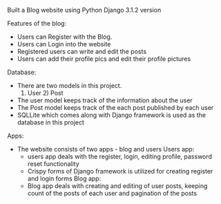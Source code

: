 Built a Blog website using Python Django 3.1.2 version

Features of the blog:
 - Users can Register with the Blog. 
 - Users can Login into the website
 - Registered users can write and edit the posts
 - Users can add their profile pics and edit their profile pictures

Database:
 - There are two models in this project.
   1) User     2) Post
 - The user model keeps track of the information about the user
 - The Post model keeps track of the each post published by each user
 - SQLLite which comes along with Django framework is used as the database in this project


Apps:
  - The website consists of two apps - blog and users
    Users app:
      - users app deals with the register, login, editing profile, password reset functionality
      - Crispy forms of Django framework is utilized for creating register and login forms
    Blog app:
      - Blog app deals with creating and editing of user posts, keeping count of the posts of each user and pagination of the posts
